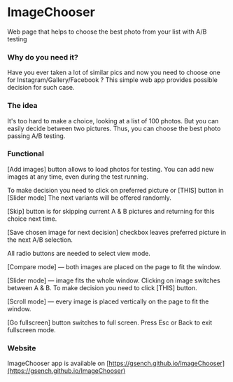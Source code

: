 # ImageChooser
Web page that helps to choose the best photo from your list with A/B testing
### Why do you need it?
Have you ever taken a lot of similar pics and now you need to choose one for Instagram/Gallery/Facebook ?
This simple web app provides possible decision for such case.
### The idea
It's too hard to make a choice, looking at a list of 100 photos. But you can easily decide between two pictures.
Thus, you can choose the best photo passing A/B testing.
### Functional
[Add images] button allows to load photos for testing. You can add new images at any time, even during the test running.

To make decision you need to click on preferred picture or [THIS] button in [Slider mode]
The next variants will be offered randomly.

[Skip] button is for skipping current A & B pictures and returning for this choice next time.

[Save chosen image for next decision] checkbox leaves preferred picture in the next A/B selection.

All radio buttons are needed to select view mode.

[Compare mode] — both images are placed on the page to fit the window.

[Slider mode] — image fits the whole window. Clicking on image switches between A & B. To make decision you need to click [THIS] button.

[Scroll mode] — every image is placed vertically on the page to fit the window.

[Go fullscreen] button switches to full screen. Press Esc or Back to exit fullscreen mode.

### Website
ImageChooser app is available on [https://gsench.github.io/ImageChooser](https://gsench.github.io/ImageChooser)

